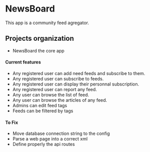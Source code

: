 # NewsBoard

This app is a community feed agregator.

## Projects organization
- NewsBoard the core app

#### Current features
- Any registered user can add need feeds and subscribe to them.
- Any registered user can subscribe to feeds.
- Any registered user can display their personnal subscription.
- Any registered user can report any feed.
- Any user can browse the list of feed.
- Any user can browse the articles of any feed.
- Admins can edit feed tags
- Feeds can be filtered by tags


#### To Fix
- Move database connection string to the config
- Parse a web page into a correct xml
- Define properly the api routes


